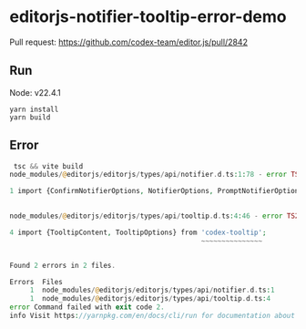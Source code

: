 # editorjs-notifier-tooltip-error-demo

Pull request: https://github.com/codex-team/editor.js/pull/2842

## Run

Node: v22.4.1

```
yarn install
yarn build
```

## Error

```php
 tsc && vite build
node_modules/@editorjs/editorjs/types/api/notifier.d.ts:1:78 - error TS2307: Cannot find module 'codex-notifier' or its corresponding type declarations.

1 import {ConfirmNotifierOptions, NotifierOptions, PromptNotifierOptions} from 'codex-notifier';
                                                                               ~~~~~~~~~~~~~~~~

node_modules/@editorjs/editorjs/types/api/tooltip.d.ts:4:46 - error TS2307: Cannot find module 'codex-tooltip' or its corresponding type declarations.

4 import {TooltipContent, TooltipOptions} from 'codex-tooltip';
                                               ~~~~~~~~~~~~~~~


Found 2 errors in 2 files.

Errors  Files
     1  node_modules/@editorjs/editorjs/types/api/notifier.d.ts:1
     1  node_modules/@editorjs/editorjs/types/api/tooltip.d.ts:4
error Command failed with exit code 2.
info Visit https://yarnpkg.com/en/docs/cli/run for documentation about this command.
```
